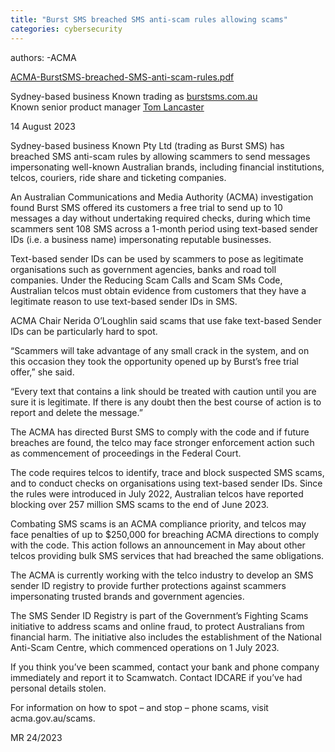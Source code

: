 ```yaml
---
title: "Burst SMS breached SMS anti-scam rules allowing scams"
categories: cybersecurity
---
```


authors:
-ACMA

<a href="/rockycape2/assets/ACMA-BurstSMS-breached-SMS-anti-scam-rules.pdf" target="_blank">ACMA-BurstSMS-breached-SMS-anti-scam-rules.pdf</a> 

Sydney-based business Known trading as [burstsms.com.au](burstsms.com.au)  
Known senior product manager [Tom Lancaster](https://au.linkedin.com/in/tomlancaster3)  

14 August 2023

Sydney-based business Known Pty Ltd (trading as Burst SMS) has breached SMS anti-scam rules by allowing scammers to send messages impersonating well-known Australian brands, including financial institutions, telcos, couriers, ride share and ticketing companies.

An Australian Communications and Media Authority (ACMA) investigation found Burst SMS offered its customers a free trial to send up to 10 messages a day without undertaking required checks, during which time scammers sent 108 SMS across a 1-month period using text-based sender IDs (i.e. a business name) impersonating reputable businesses.

Text-based sender IDs can be used by scammers to pose as legitimate organisations such as government agencies, banks and road toll companies. Under the Reducing Scam Calls and Scam SMs Code, Australian telcos must obtain evidence from customers that they have a legitimate reason to use text-based sender IDs in SMS.

ACMA Chair Nerida O’Loughlin said scams that use fake text-based Sender IDs can be particularly hard to spot.

“Scammers will take advantage of any small crack in the system, and on this occasion they took the opportunity opened up by Burst’s free trial offer,” she said.

“Every text that contains a link should be treated with caution until you are sure it is legitimate. If there is any doubt then the best course of action is to report and delete the message.”

The ACMA has directed Burst SMS to comply with the code and if future breaches are found, the telco may face stronger enforcement action such as commencement of proceedings in the Federal Court.

The code requires telcos to identify, trace and block suspected SMS scams, and to conduct checks on organisations using text-based sender IDs. Since the rules were introduced in July 2022, Australian telcos have reported blocking over 257 million SMS scams to the end of June 2023.

Combating SMS scams is an ACMA compliance priority, and telcos may face penalties of up to $250,000 for breaching ACMA directions to comply with the code. This action follows an announcement in May about other telcos providing bulk SMS services that had breached the same obligations.

The ACMA is currently working with the telco industry to develop an SMS sender ID registry to provide further protections against scammers impersonating trusted brands and government agencies.

The SMS Sender ID Registry is part of the Government’s Fighting Scams initiative to address scams and online fraud, to protect Australians from financial harm. The initiative also includes the establishment of the National Anti-Scam Centre, which commenced operations on 1 July 2023.

If you think you’ve been scammed, contact your bank and phone company immediately and report it to Scamwatch. Contact IDCARE if you’ve had personal details stolen.

For information on how to spot – and stop – phone scams, visit acma.gov.au/scams.

MR 24/2023